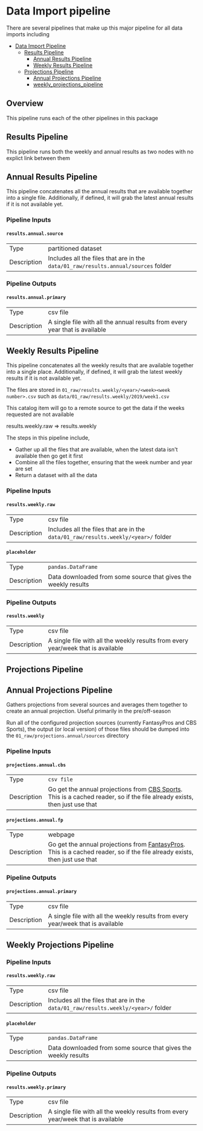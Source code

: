 # Data Import pipeline

There are several pipelines that make up this major pipeline for all data imports including

* [Data Import Pipeline](#overview)
  * [Results Pipeline](#results_pipeline)
    * [Annual Results Pipeline](#annual_results_pipeline)
    * [Weekly Results Pipeline](#weekly_results_pipeline)
  * [Projections Pipeline](#projections_pipeline)
    * [Annual Projections Pipeline](#annual_projections_pipeline)
    * [weekly_projections_pipeline](#weekly_results_pipeline)

## Overview

This pipeline runs each of the other pipelines in this package

## <a name='results_pipeline'></a>Results Pipeline

This pipeline runs both the weekly and annual results as two nodes with no explict link between them

## <a name='annual_results_pipeline'></a>Annual Results Pipeline

This pipeline concatenates all the annual results that are available together into a single file.  Additionally, if defined, it will grab the latest annual results if it is not available yet.


### Pipeline Inputs

#### `results.annual.source`

|      |                    |
| ---- | ------------------ |
| Type | partitioned dataset |
| Description | Includes all the files that are in the `data/01_raw/results.annual/sources` folder |

### Pipeline Outputs

#### `results.annual.primary`

|      |                    |
| ---- | ------------------ |
| Type | csv file |
| Description | A single file with all the annual results from every year that is available |

## <a name='weekly_results_pipeline'></a>Weekly Results Pipeline

This pipeline concatenates all the weekly results that are available together into a single place.  Additionally, if defined, it will grab the latest weekly results if it is not available yet.

The files are stored in `01_raw/results.weekly/<year>/<week><week number>.csv` such as `data/01_raw/results.weekly/2019/week1.csv`

This catalog item will go to a remote source to get the data if the weeks requested are not available

results.weekly.raw => results.weekly 

The steps in this pipeline include, 
  - Gather up all the files that are available, when the latest data isn't available then go get it first
  - Combine all the files together, ensuring that the week number and year are set
  - Return a dataset with all the data


### Pipeline Inputs

#### `results.weekly.raw`

|      |                    |
| ---- | ------------------ |
| Type | csv file |
| Description | Includes all the files that are in the `data/01_raw/results.weekly/<year>/` folder |

#### `placeholder`

|      |                    |
| ---- | ------------------ |
| Type | `pandas.DataFrame` |
| Description | Data downloaded from some source that gives the weekly results |

### Pipeline Outputs

#### `results.weekly`

|      |                    |
| ---- | ------------------ |
| Type | csv file |
| Description | A single file with all the weekly results from every year/week that is available |

## <a name='projections_pipeline'></a>Projections Pipeline

## <a name='annual_projections_pipeline'></a>Annual Projections Pipeline

Gathers projections from several sources and averages them together to create an annual projection.  Useful primarily in the pre/off-season

Run all of the configured projection sources (currently FantasyPros and CBS Sports), the output (or local version) of those files should be dumped into the `01_raw/projections.annual/sources` directory



### Pipeline Inputs

#### `projections.annual.cbs`

|      |                    |
| ---- | ------------------ |
| Type | `csv file` |
| Description | Go get the annual projections from [CBS Sports](https://www.cbssports.com/fantasy/football).  This is a cached reader, so if the file already exists, then just use that |


#### `projections.annual.fp`

|      |                    |
| ---- | ------------------ |
| Type | webpage |
| Description | Go get the annual projections from [FantasyPros](http://www.fantasypros.com).  This is a cached reader, so if the file already exists, then just use that |


### Pipeline Outputs

#### `projections.annual.primary`
|      |                    |
| ---- | ------------------ |
| Type | csv file |
| Description | A single file with all the weekly results from every year/week that is available |


## <a name='weekly_projections_pipeline'></a>Weekly Projections Pipeline


### Pipeline Inputs

#### `results.weekly.raw`
|      |                    |
| ---- | ------------------ |
| Type | csv file |
| Description | Includes all the files that are in the `data/01_raw/results.weekly/<year>/` folder |


#### `placeholder`

|      |                    |
| ---- | ------------------ |
| Type | `pandas.DataFrame` |
| Description | Data downloaded from some source that gives the weekly results |

### Pipeline Outputs

#### `results.weekly.primary`
|      |                    |
| ---- | ------------------ |
| Type | csv file |
| Description | A single file with all the weekly results from every year/week that is available |

